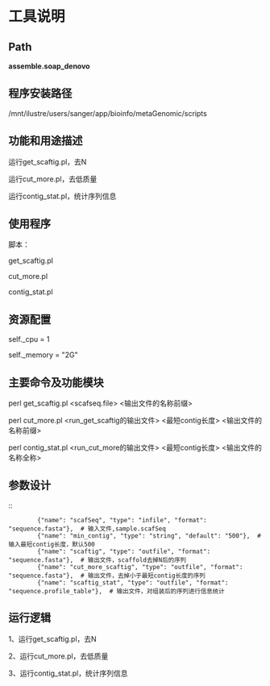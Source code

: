 
工具说明
==========================

Path
-----------

**assemble.soap_denovo**

程序安装路径
-----------------------------------

/mnt/ilustre/users/sanger/app/bioinfo/metaGenomic/scripts

功能和用途描述
-----------------------------------

运行get_scaftig.pl，去N

运行cut_more.pl，去低质量

运行contig_stat.pl，统计序列信息


使用程序
-----------------------------------

脚本：

get_scaftig.pl

cut_more.pl

contig_stat.pl


资源配置
-----------------------------------

self._cpu = 1

self._memory = "2G"


主要命令及功能模块
-----------------------------------

perl get_scaftig.pl <scafseq.file> <输出文件的名称前缀>

perl cut_more.pl <run_get_scaftig的输出文件> <最短contig长度> <输出文件的名称前缀>

perl contig_stat.pl <run_cut_more的输出文件> <最短contig长度> <输出文件的名称全称>

参数设计
-----------------------------------

::

            {"name": "scafSeq", "type": "infile", "format": "sequence.fasta"},  # 输入文件,sample.scafSeq
            {"name": "min_contig", "type": "string", "default": "500"},  # 输入最短contig长度，默认500
            {"name": "scaftig", "type": "outfile", "format": "sequence.fasta"},  # 输出文件，scaffold去掉N后的序列
            {"name": "cut_more_scaftig", "type": "outfile", "format": "sequence.fasta"},  # 输出文件，去掉小于最短contig长度的序列
            {"name": "scaftig_stat", "type": "outfile", "format": "sequence.profile_table"},  # 输出文件，对组装后的序列进行信息统计
            


运行逻辑
-----------------------------------

1、运行get_scaftig.pl，去N

2、运行cut_more.pl，去低质量

3、运行contig_stat.pl，统计序列信息